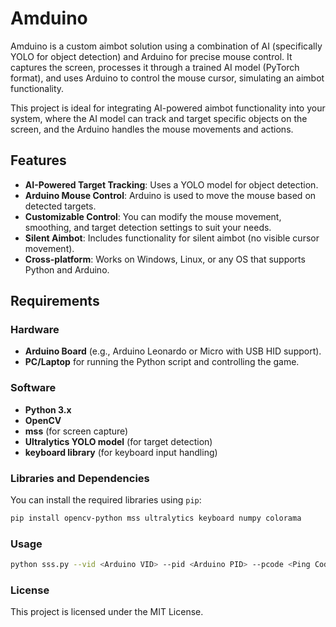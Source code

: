 # Amduino

Amduino is a custom aimbot solution using a combination of AI (specifically YOLO for object detection) and Arduino for precise mouse control. It captures the screen, processes it through a trained AI model (PyTorch format), and uses Arduino to control the mouse cursor, simulating an aimbot functionality.

This project is ideal for integrating AI-powered aimbot functionality into your system, where the AI model can track and target specific objects on the screen, and the Arduino handles the mouse movements and actions.

## Features
- **AI-Powered Target Tracking**: Uses a YOLO model for object detection.
- **Arduino Mouse Control**: Arduino is used to move the mouse based on detected targets.
- **Customizable Control**: You can modify the mouse movement, smoothing, and target detection settings to suit your needs.
- **Silent Aimbot**: Includes functionality for silent aimbot (no visible cursor movement).
- **Cross-platform**: Works on Windows, Linux, or any OS that supports Python and Arduino.

## Requirements

### Hardware
- **Arduino Board** (e.g., Arduino Leonardo or Micro with USB HID support).
- **PC/Laptop** for running the Python script and controlling the game.

### Software
- **Python 3.x**
- **OpenCV**
- **mss** (for screen capture)
- **Ultralytics YOLO model** (for target detection)
- **keyboard library** (for keyboard input handling)

### Libraries and Dependencies
You can install the required libraries using `pip`:

```bash
pip install opencv-python mss ultralytics keyboard numpy colorama
```
### Usage
```bash
python sss.py --vid <Arduino VID> --pid <Arduino PID> --pcode <Ping Code from your Arduino Firmware>
```
### License
This project is licensed under the MIT License.
